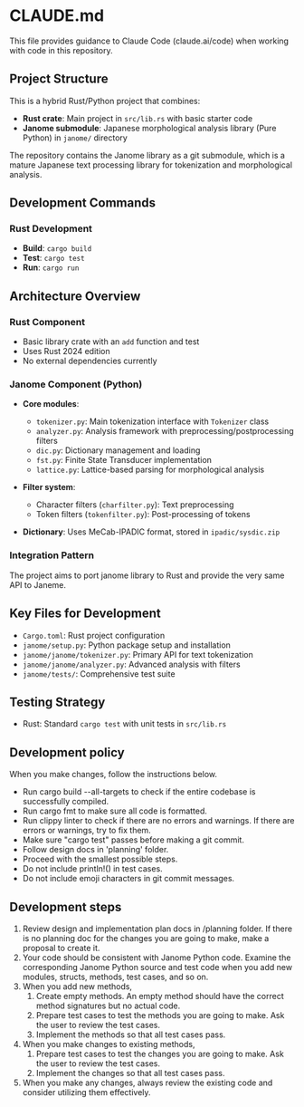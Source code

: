 # CLAUDE.md

This file provides guidance to Claude Code (claude.ai/code) when working with code in this repository.

## Project Structure

This is a hybrid Rust/Python project that combines:
- **Rust crate**: Main project in `src/lib.rs` with basic starter code
- **Janome submodule**: Japanese morphological analysis library (Pure Python) in `janome/` directory

The repository contains the Janome library as a git submodule, which is a mature Japanese text processing library for tokenization and morphological analysis.

## Development Commands

### Rust Development
- **Build**: `cargo build`
- **Test**: `cargo test`
- **Run**: `cargo run`

## Architecture Overview

### Rust Component
- Basic library crate with an `add` function and test
- Uses Rust 2024 edition
- No external dependencies currently

### Janome Component (Python)
- **Core modules**:
  - `tokenizer.py`: Main tokenization interface with `Tokenizer` class
  - `analyzer.py`: Analysis framework with preprocessing/postprocessing filters
  - `dic.py`: Dictionary management and loading
  - `fst.py`: Finite State Transducer implementation
  - `lattice.py`: Lattice-based parsing for morphological analysis
  
- **Filter system**:
  - Character filters (`charfilter.py`): Text preprocessing
  - Token filters (`tokenfilter.py`): Post-processing of tokens
  
- **Dictionary**: Uses MeCab-IPADIC format, stored in `ipadic/sysdic.zip`

### Integration Pattern
The project aims to port janome library to Rust and provide the very same API to Janeme.


## Key Files for Development
- `Cargo.toml`: Rust project configuration
- `janome/setup.py`: Python package setup and installation
- `janome/janome/tokenizer.py`: Primary API for text tokenization
- `janome/janome/analyzer.py`: Advanced analysis with filters
- `janome/tests/`: Comprehensive test suite

## Testing Strategy
- Rust: Standard `cargo test` with unit tests in `src/lib.rs`

## Development policy
When you make changes, follow the instructions below.
- Run cargo build --all-targets to check if the entire codebase is successfully compiled.
- Run cargo fmt to make sure all code is formatted.
- Run clippy linter to check if there are no errors and warnings. If there are errors or warnings, try to fix them.
- Make sure "cargo test" passes before making a git commit.
- Follow design docs in 'planning' folder.
- Proceed with the smallest possible steps.
- Do not include println!() in test cases.
- Do not include emoji characters in git commit messages.

## Development steps
1. Review design and implementation plan docs in /planning folder. If there is no planning doc for the changes you are going to make, make a proposal to create it.
2. Your code should be consistent with Janome Python code. Examine the corresponding Janome Python source and test code when you add new modules, structs, methods, test cases, and so on.
3. When you add new methods,
   1. Create empty methods. An empty method should have the correct method signatures but no actual code.
   2. Prepare test cases to test the methods you are going to make. Ask the user to review the test cases.
   3. Implement the methods so that all test cases pass.
4. When you make changes to existing methods,
   1. Prepare test cases to test the changes you are going to make. Ask the user to review the test cases.
   2. Implement the changes so that all test cases pass.
5. When you make any changes, always review the existing code and consider utilizing them effectively.